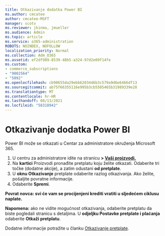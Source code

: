 ```yaml
---
title: Otkazivanje dodatka Power BI
ms.author: cmcatee
author: cmcatee-MSFT
manager: scotv
ms.reviewer: jkinma, jmueller
ms.audience: Admin
ms.topic: article
ms.service: o365-administration
ROBOTS: NOINDEX, NOFOLLOW
localization_priority: Normal
ms.collection: Adm_O365
ms.assetid: ef2df989-8539-48b5-a324-97d2e09f14fe
ms.custom:
- commerce_subscriptions
- "9002564"
- "5092"
ms.openlocfilehash: cb90655da29ebb6203446b3c579a9d6e6466df13
ms.sourcegitcommit: ab75f66355116e995b3cb5505465b31989339e28
ms.translationtype: MT
ms.contentlocale: hr-HR
ms.lasthandoff: 08/13/2021
ms.locfileid: "58318942"
---
```

# <a name="cancel-power-bi"></a>Otkazivanje dodatka Power BI

Power BI može se otkazati u Centar za administratore okruženja Microsoft 365.

1. U centru za administratore idite na stranicu **> [Vaši proizvodi.](https://go.microsoft.com/fwlink/p/?linkid=842054)**
2. Na **kartici** Proizvodi pronađite pretplatu koju želite otkazati. Odaberite tri točke (dodatne akcije), a zatim odustani **od pretplate**.
3. U **oknu Otkazivanje** pretplate odaberite razlog otkazivanja. Ako želite, pošaljite povratne informacije.
4. Odaberite **Spremi**.

**Povrat novca: svi će vam se procijenjeni krediti vratiti u sljedećem ciklusu naplate.**

**Napomena:** ako ne vidite mogućnost otkazivanja, odaberite pretplatu da biste pogledali stranicu s detaljima. U **odjeljku Postavke pretplate i plaćanja** odaberite **Otkaži pretplatu**.

Dodatne informacije potražite u članku [Otkazivanje pretplate](https://docs.microsoft.com/microsoft-365/commerce/subscriptions/cancel-your-subscription).